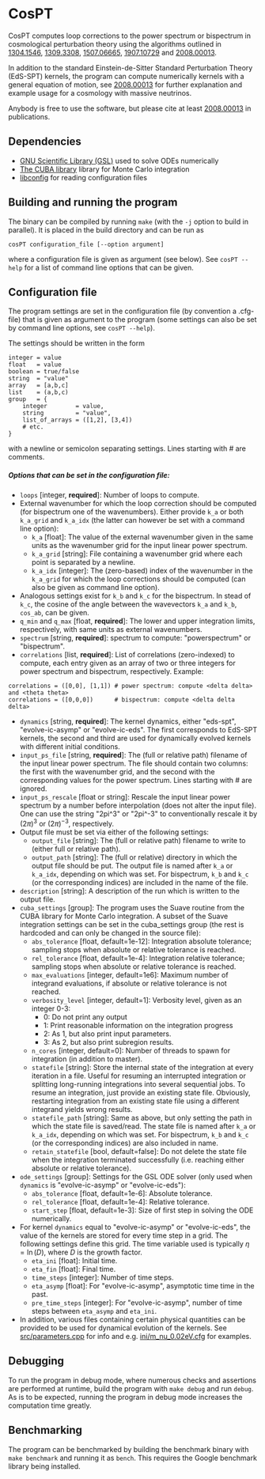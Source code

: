 # CosPT

CosPT computes loop corrections to the power spectrum or bispectrum in
cosmological perturbation theory using the algorithms outlined in
[1304.1546](http://www.arxiv.org/abs/1304.1546),
[1309.3308](http://www.arxiv.org/abs/1309.3308),
[1507.06665](http://www.arxiv.org/abs/1507.06665),
[1907.10729](http://www.arxiv.org/abs/1907.10729) and
[2008.00013](http://www.arxiv.org/abs/2008.00013).

In addition to the standard Einstein-de-Sitter Standard Perturbation Theory
(EdS-SPT) kernels, the program can compute numerically kernels with a general
equation of motion, see [2008.00013](http://www.arxiv.org/abs/2008.00013) for
further explanation and example usage for a cosmology with massive neutrinos.

Anybody is free to use the software, but please cite at least
[2008.00013](http://www.arxiv.org/abs/2008.00013) in publications.

## Dependencies

- [GNU Scientific Library (GSL)](https://www.gnu.org/software/gsl/) used to solve ODEs numerically
- [The CUBA library](http://www.feynarts.de/cuba/) library for Monte Carlo integration
- [libconfig](https://hyperrealm.github.io/libconfig/) for reading configuration files

## Building and running the program

The binary can be compiled by running `make` (with the `-j` option to
build in parallel). It is placed in the build directory and can be run as
```
cosPT configuration_file [--option argument]
```
where a configuration file is given as argument (see below). See
`cosPT --help` for a list of command line options that can be given.

## Configuration file

The program settings are set in the configuration file (by convention a
.cfg-file) that is given as argument to the program (some settings can also be
set by command line options, see `cosPT --help`).

The settings should be written in the form
```
integer = value
float   = value
boolean = true/false
string  = "value"
array   = [a,b,c]
list    = (a,b,c)
group   = {
    integer        = value,
    string         = "value",
    list_of_arrays = ([1,2], [3,4])
    # etc.
}
```
with a newline or semicolon separating settings. Lines starting with \# are comments.

##### Options that can be set in the configuration file:

- `loops` [integer, **required**]: Number of loops to compute.
- External wavenumber for which the loop correction should be computed (for bispectrum one of the wavenumbers). Either provide `k_a` or both `k_a_grid` and `k_a_idx` (the latter can however be set with a command line option):
    - `k_a` [float]: The value of the external wavenumber given in the same units as the wavenumber grid for the input linear power spectrum.
    - `k_a_grid` [string]: File containing a wavenumber grid where each point is separated by a newline.
    - `k_a_idx` [integer]: The (zero-based) index of the wavenumber in the `k_a_grid` for which the loop corrections should be computed (can also be given as command line option).
- Analogous settings exist for `k_b` and `k_c` for the bispectrum. In stead of `k_c`, the cosine of the angle between the wavevectors `k_a` and `k_b`, `cos_ab`, can be given.
- `q_min` and `q_max` [float, **required**]: The lower and upper integration limits, respectively, with same units as external wavenumbers.
- `spectrum` [string, **required**]: spectrum to compute: "powerspectrum" or "bispectrum".
- `correlations` [list, **required**]: List of correlations (zero-indexed) to compute, each entry given as an array of two or three integers for power spectrum and bispectrum, respectively. Example:
```
correlations = ([0,0], [1,1]) # power spectrum: compute <delta delta> and <theta theta>
correlations = ([0,0,0])      # bispectrum: compute <delta delta delta>
```
- `dynamics` [string, **required**]: The kernel dynamics, either "eds-spt", "evolve-ic-asymp" or "evolve-ic-eds". The first corresponds to EdS-SPT kernels, the second and third are used for dynamically evolved kernels with different initial conditions.
- `input_ps_file` [string, **required**]: The (full or relative path) filename of the input linear power spectrum. The file should contain two columns: the first with the wavenumber grid, and the second with the corresponding values for the power spectrum. Lines starting with \# are ignored.
- `input_ps_rescale` [float or string]: Rescale the input linear power spectrum by a number before interpolation (does not alter the input file). One can use the string "2pi^3" or "2pi^-3" to conventionally rescale it by $`(2\pi)^3`$ or $`(2\pi)^{-3}`$, respectively.
- Output file must be set via either of the following settings:
    - `output_file` [string]: The (full or relative path) filename to write to (either full or relative path).
    - `output_path` [string]: The (full or relative) directory in which the output file should be put. The output file is named after `k_a` or `k_a_idx`, depending on which was set. For bispectrum, `k_b` and `k_c` (or the corresponding indices) are included in the name of the file.
- `description` [string]: A description of the run which is written to the output file.
- `cuba_settings` [group]: The program uses the Suave routine from the CUBA library for Monte Carlo integration. A subset of the Suave integration settings can be set in the cuba_settings group (the rest is hardcoded and can only be changed in the source file):
    - `abs_tolerance` [float, default=1e-12]: Integration absolute tolerance; sampling stops when absolute or relative tolerance is reached.
    - `rel_tolerance` [float, default=1e-4]: Integration relative tolerance; sampling stops when absolute or relative tolerance is reached.
    - `max_evaluations` [integer, default=1e6]: Maximum number of integrand evaluations, if absolute or relative tolerance is not reached.
    - `verbosity_level` [integer, default=1]: Verbosity level, given as an integer 0-3:
        - 0: Do not print any output
        - 1: Print reasonable information on the integration progress
        - 2: As 1, but also print input parameters.
        - 3: As 2, but also print subregion results.
    - `n_cores` [integer, default=0]: Number of threads to spawn for integration (in addition to master).
    - `statefile` [string]: Store the internal state of the integration at every iteration in a file. Useful for resuming an interrupted integration or splitting long-running integrations into several sequential jobs. To resume an integration, just provide an existing state file. Obviously, restarting integration from an existing state file using a different integrand yields wrong results.
    - `statefile_path` [string]: Same as above, but only setting the path in which the state file is saved/read. The state file is named after `k_a` or `k_a_idx`, depending on which was set. For bispectrum, `k_b` and `k_c` (or the corresponding indices) are also included in name.
    - `retain_statefile` [bool, default=false]: Do not delete the state file when the integration terminated successfully (i.e. reaching either absolute or relative tolerance).
- `ode_settings` [group]: Settings for the GSL ODE solver (only used when `dynamics` is "evolve-ic-asymp" or "evolve-ic-eds"):
    - `abs_tolerance` [float, default=1e-6]: Absolute tolerance.
    - `rel_tolerance` [float, default=1e-4]: Relative tolerance.
    - `start_step` [float, default=1e-3]: Size of first step in solving the ODE numerically.
- For kernel `dynamics` equal to "evolve-ic-asymp" or "evolve-ic-eds", the value of the kernels are stored for every time step in a grid. The following settings define this grid. The time variable used is typically $`\eta = \ln(D)`$, where $`D`$ is the growth factor.
    - `eta_ini` [float]: Initial time.
    - `eta_fin` [float]: Final time.
    - `time_steps` [integer]: Number of time steps.
    - `eta_asymp` [float]: For "evolve-ic-asymp", asymptotic time time in the past.
    - `pre_time_steps` [integer]: For "evolve-ic-asymp", number of time steps between `eta_asymp` and `eta_ini`.
- In addition, various files containing certain physical quantities can be provided to be used for dynamical evolution of the kernels. See [src/parameters.cpp](src/parameters.cpp) for info and e.g. [ini/m_nu_0.02eV.cfg](ini/m_nu_0.02eV.cfg) for examples.

## Debugging

To run the program in debug mode, where numerous checks and assertions are
performed at runtime, build the program with `make debug` and run
`debug`. As is to be expected, running the program in debug mode
increases the computation time greatly.

## Benchmarking

The program can be benchmarked by building the benchmark binary with `make
benchmark` and running it as `bench`. This requires the Google benchmark
library being installed.
